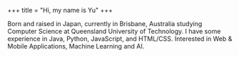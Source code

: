 +++
title = "Hi, my name is Yu"
+++

Born and raised in Japan, currently in Brisbane, Australia studying Computer Science at Queensland University of Technology. I have some experience in Java, Python, JavaScript, and HTML/CSS. Interested in Web & Mobile Applications, Machine Learning and AI.

